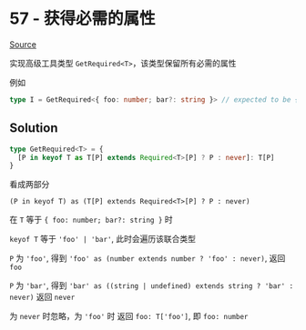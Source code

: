 # 57 - 获得必需的属性

[Source](https://github.com/lybenson/ts-checker/blob/master/src/57-hard-get-required/template.ts)

实现高级工具类型 `GetRequired<T>`，该类型保留所有必需的属性

例如

```ts
type I = GetRequired<{ foo: number; bar?: string }> // expected to be { foo: number }
```

## Solution

```ts
type GetRequired<T> = {
  [P in keyof T as T[P] extends Required<T>[P] ? P : never]: T[P]
}
```

看成两部分

`(P in keyof T) as (T[P] extends Required<T>[P] ? P : never)`

在 `T` 等于 `{ foo: number; bar?: string }` 时

`keyof T` 等于 `'foo' | 'bar'`, 此时会遍历该联合类型

`P` 为 `'foo'`, 得到 `'foo' as (number extends number ? 'foo' : never)`, 返回 `foo`

`P` 为 `'bar'`, 得到 `'bar' as ((string | undefined) extends string ? 'bar' : never)` 返回 `never`

为 `never` 时忽略，为 `'foo'` 时 返回 `foo: T['foo']`, 即 `foo: number`
